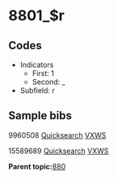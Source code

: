 # 8801\_$r

## Codes

-   Indicators
    -   First: 1
    -   Second: \_
-   Subfield: r

## Sample bibs

9960508 [Quicksearch](https://search.library.yale.edu/catalog/9960508) [VXWS](http://prodorbis.library.yale.edu:7014/vxws/GetHoldingsService?bibId=9960508)

15589689 [Quicksearch](https://search.library.yale.edu/catalog/15589689) [VXWS](http://prodorbis.library.yale.edu:7014/vxws/GetHoldingsService?bibId=15589689)

**Parent topic:**[880](../../tags/880/880.md)

